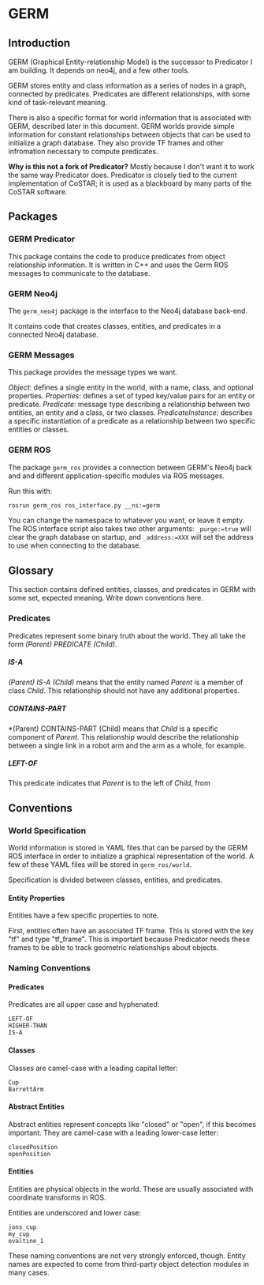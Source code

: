 # GERM

## Introduction

GERM (Graphical Entity-relationship Model) is the successor to Predicator I am building. It depends on neo4j, and a few other tools.

GERM stores entity and class information as a series of nodes in a graph, connected by predicates. Predicates are different relationships, with some kind of task-relevant meaning.

There is also a specific format for world information that is associated with GERM, described later in this document. GERM worlds provide simple information for constant relationships between objects that can be used to initialize a graph database. They also provide TF frames and other infromation necessary to compute predicates.

**Why is this not a fork of Predicator?** Mostly because I don't want it to work the same way Predicator does. Predicator is closely tied to the current implementation of CoSTAR; it is used as a blackboard by many parts of the CoSTAR software.

## Packages

### GERM Predicator

This package contains the code to produce predicates from object relationship information. It is written in C++ and uses the Germ ROS messages to communicate to the database.

### GERM Neo4j

The `germ_neo4j` package is the interface to the Neo4j database back-end.

It contains code that creates classes, entities, and predicates in a connected Neo4j database.

### GERM Messages

This package provides the message types we want.

*Object*: defines a single entity in the world, with a name, class, and optional properties.
*Properties*: defines a set of typed key/value pairs for an entity or predicate.
*Predicate*: message type describing a relationship between two entities, an entity and a class, or two classes.
*PredicateInstance*: describes a specific instantiation of a predicate as a relationship between two specific entities or classes.

### GERM ROS

The package `germ_ros` provides a connection between GERM's Neo4j back and and different application-specific modules via ROS messages.

Run this with:

```bash
rosrun germ_ros ros_interface.py __ns:=germ
```

You can change the namespace to whatever you want, or leave it empty. The ROS interface script also takes two other arguments: `_purge:=true` will clear the graph database on startup, and `_address:=XXX` will set the address to use when connecting to the database.

## Glossary

This section contains defined entities, classes, and predicates in GERM with some set, expected meaning. Write down conventions here.

### Predicates

Predicates represent some binary truth about the world. They all take the form *(Parent) PREDICATE (Child)*.

##### IS-A

*(Parent) IS-A (Child)* means that the entity named *Parent* is a member of class *Child*. This relationship should not have any additional properties.

##### CONTAINS-PART

*(Parent) CONTAINS-PART (Child) means that *Child* is a specific component of *Parent*. This relationship would describe the relationship between a single link in a robot arm and the arm as a whole, for example.

##### LEFT-OF

This predicate indicates that *Parent* is to the left of *Child*, from


## Conventions

### World Specification

World information is stored in YAML files that can be parsed by the GERM ROS interface in order to initialize a graphical representation of the world. A few of these YAML files will be stored in `germ_ros/world`.

Specification is divided between classes, entities, and predicates.

#### Entity Properties

Entities have a few specific properties to note.

First, entities often have an associated TF frame. This is stored with the key "tf" and type "tf_frame". This is important because Predicator needs these frames to be able to track geometric relationships about objects.

### Naming Conventions

#### Predicates

Predicates are all upper case and hyphenated:

```
LEFT-OF
HIGHER-THAN
IS-A
```

#### Classes

Classes are camel-case with a leading capital letter:

```
Cup
BarrettArm
```

#### Abstract Entities

Abstract entities represent concepts like "closed" or "open", if this becomes important. They are camel-case with a leading lower-case letter:

```
closedPosition
openPosition
```

#### Entities

Entities are physical objects in the world. These are usually associated with coordinate transforms in ROS.

Entities are underscored and lower case:

```
jons_cup
my_cup
ovaltine_1
```

These naming conventions are not very strongly enforced, though. Entity names are expected to come from third-party object detection modules in many cases.


